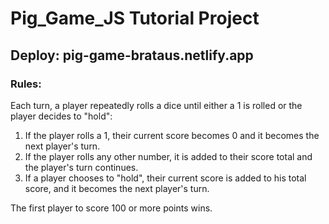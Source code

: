 # Pig_Game_JS Tutorial Project 

## Deploy: pig-game-brataus.netlify.app

### Rules:
Each turn, a player repeatedly rolls a dice until either a 1 is rolled or the player decides to "hold":

1. If the player rolls a 1, their current score becomes 0 and it becomes the next player's turn.
2. If the player rolls any other number, it is added to their score total and the player's turn continues.
3. If a player chooses to "hold", their current score is added to his total score, and it becomes the next player's turn.

The first player to score 100 or more points wins.

